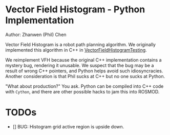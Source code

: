 # Vector Field Histogram - Python Implementation

Author: Zhanwen (Phil) Chen

Vector Field Histogram is a robot path planning algorithm. We originally
implemented this algorithm in C++ in [VectorFieldHistogramTesting](https://github.com/vanderbiltrobotics/VectorFieldHistogramTesting).

We reimplement VFH because the original C++ implementation contains a
mystery bug, rendering it unusable. We suspect that the bug may be a result
of wrong C++ pointers, and Python helps avoid such idiosyncracies. Another
consideration is that Phil sucks at C++ but no one sucks at Python.

"What about production?" You ask. Python can be compiled into C++ code with
`Cython`, and there are other possible hacks to jam this into ROSMOD.


# TODOs

- [] BUG: Histogram grid active region is upside down.
